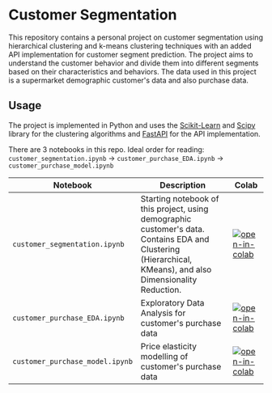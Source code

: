 # Customer Segmentation
This repository contains a personal project on customer segmentation using hierarchical clustering and k-means clustering techniques with an added API implementation for customer segment prediction. The project aims to understand the customer behavior and divide them into different segments based on their characteristics and behaviors. The data used in this project is a supermarket demographic customer's data and also purchase data. 

## Usage
The project is implemented in Python and uses the [Scikit-Learn](https://scikit-learn.org/stable/modules/generated/sklearn.cluster.KMeans.html) and [Scipy](https://docs.scipy.org/doc/scipy/reference/cluster.hierarchy.html) library for the clustering algorithms and [FastAPI](https://fastapi.tiangolo.com/) for the API implementation.

There are 3 notebooks in this repo. Ideal order for reading: `customer_segmentation.ipynb` -> `customer_purchase_EDA.ipynb` -> `customer_purchase_model.ipynb`

Notebook | Description | Colab
------------- | ------------- | -------------
`customer_segmentation.ipynb` | Starting notebook of this project, using demographic customer's data. Contains EDA and Clustering (Hierarchical, KMeans), and also Dimensionality Reduction.| [![open-in-colab]](https://colab.research.google.com/drive/1l--D_f1aAzmpU1I00LxOAzF88_OQLO6S?usp=sharing)
`customer_purchase_EDA.ipynb` | Exploratory Data Analysis for customer's purchase data | [![open-in-colab]](https://colab.research.google.com/drive/1oEaHjtk48u-ahsZIpRYavTX73o0agnkQ?usp=sharing)
`customer_purchase_model.ipynb` | Price elasticity modelling of customer's purchase data | [![open-in-colab]](https://colab.research.google.com/drive/1nsuCeMIomKpIUDmj8pXAm01GoqYkBNCd?usp=sharing)


[open-in-colab]: https://colab.research.google.com/assets/colab-badge.svg
